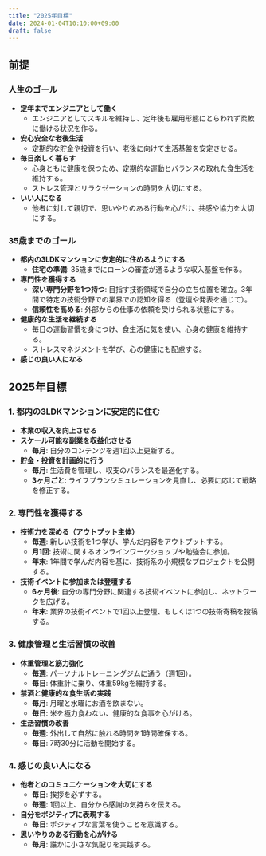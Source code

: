 ```yaml
---
title: "2025年目標"
date: 2024-01-04T10:10:00+09:00
draft: false
---
```

<!--more-->
## 前提

### 人生のゴール
- **定年までエンジニアとして働く**
  - エンジニアとしてスキルを維持し、定年後も雇用形態にとらわれず柔軟に働ける状況を作る。
- **安心安全な老後生活**
  - 定期的な貯金や投資を行い、老後に向けて生活基盤を安定させる。
- **毎日楽しく暮らす**
  - 心身ともに健康を保つため、定期的な運動とバランスの取れた食生活を維持する。
  - ストレス管理とリラクゼーションの時間を大切にする。
- **いい人になる**
  - 他者に対して親切で、思いやりのある行動を心がけ、共感や協力を大切にする。

### 35歳までのゴール
- **都内の3LDKマンションに安定的に住めるようにする**
  - **住宅の準備**: 35歳までにローンの審査が通るような収入基盤を作る。
- **専門性を獲得する**
  - **深い専門分野を1つ持つ**: 目指す技術領域で自分の立ち位置を確立。3年間で特定の技術分野での業界での認知を得る（登壇や発表を通じて）。
  - **信頼性を高める**: 外部からの仕事の依頼を受けられる状態にする。
- **健康的な生活を継続する**
  - 毎日の運動習慣を身につけ、食生活に気を使い、心身の健康を維持する。
  - ストレスマネジメントを学び、心の健康にも配慮する。
- **感じの良い人になる** 

## 2025年目標

### 1. 都内の3LDKマンションに安定的に住む
- **本業の収入を向上させる**
- **スケール可能な副業を収益化させる**
  - **毎月**: 自分のコンテンツを週1回以上更新する。
- **貯金・投資を計画的に行う**
  - **毎月**: 生活費を管理し、収支のバランスを最適化する。
  - **3ヶ月ごと**: ライフプランシミュレーションを見直し、必要に応じて戦略を修正する。

### 2. 専門性を獲得する
- **技術力を深める（アウトプット主体）**
  - **毎週**: 新しい技術を1つ学び、学んだ内容をアウトプットする。
  - **月1回**: 技術に関するオンラインワークショップや勉強会に参加。
  - **年末**: 1年間で学んだ内容を基に、技術系の小規模なプロジェクトを公開する。
- **技術イベントに参加または登壇する**
  - **6ヶ月後**: 自分の専門分野に関連する技術イベントに参加し、ネットワークを広げる。
  - **年末**: 業界の技術イベントで1回以上登壇、もしくは1つの技術寄稿を投稿する。

### 3. 健康管理と生活習慣の改善
- **体重管理と筋力強化**
  - **毎週**: パーソナルトレーニングジムに通う（週1回）。
  - **毎日**: 体重計に乗り、体重59kgを維持する。
- **禁酒と健康的な食生活の実践**
  - **毎月**: 月曜と水曜にお酒を飲まない。
  - **毎日**: 米を極力食わない、健康的な食事を心がける。
- **生活習慣の改善**
  - **毎週**: 外出して自然に触れる時間を1時間確保する。
  - **毎日**: 7時30分に活動を開始する。

### 4. 感じの良い人になる
- **他者とのコミュニケーションを大切にする**
  - **毎日**: 挨拶を必ずする。
  - **毎週**: 1回以上、自分から感謝の気持ちを伝える。
- **自分をポジティブに表現する**
  - **毎日**: ポジティブな言葉を使うことを意識する。
- **思いやりのある行動を心がける**
  - **毎月**: 誰かに小さな気配りを実践する。
